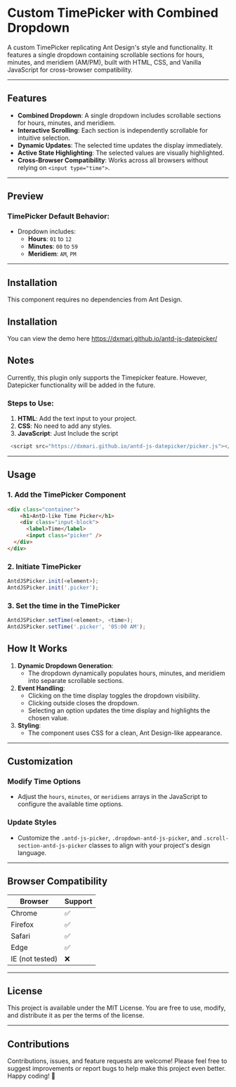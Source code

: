 # Custom TimePicker with Combined Dropdown

A custom TimePicker replicating Ant Design's style and functionality. It features a single dropdown containing scrollable sections for hours, minutes, and meridiem (AM/PM), built with HTML, CSS, and Vanilla JavaScript for cross-browser compatibility.

---

## Features

- **Combined Dropdown**: A single dropdown includes scrollable sections for hours, minutes, and meridiem.
- **Interactive Scrolling**: Each section is independently scrollable for intuitive selection.
- **Dynamic Updates**: The selected time updates the display immediately.
- **Active State Highlighting**: The selected values are visually highlighted.
- **Cross-Browser Compatibility**: Works across all browsers without relying on `<input type="time">`.

---

## Preview

### TimePicker Default Behavior:
- Dropdown includes:
  - **Hours**: `01` to `12`
  - **Minutes**: `00` to `59`
  - **Meridiem**: `AM`, `PM`

---

## Installation

This component requires no dependencies from Ant Design.

## Installation

You can view the demo here https://dxmari.github.io/antd-js-datepicker/

## Notes
Currently, this plugin only supports the Timepicker feature. However, Datepicker functionality will be added in the future.

### Steps to Use:
1. **HTML**: Add the text input to your project.
2. **CSS**: No need to add any styles.
3. **JavaScript**: Just Include the script
  
```javascript
 <script src="https://dxmari.github.io/antd-js-datepicker/picker.js"></script>
```

---

## Usage

### 1. Add the TimePicker Component
```html
<div class="container">
    <h1>AntD-like Time Picker</h1>
    <div class="input-block">
      <label>Time</label>
      <input class="picker" />
  </div>
</div>
```

### 2. Initiate TimePicker

```javascript
AntdJSPicker.init(<element>);
AntdJSPicker.init('.picker');
```

### 3. Set the time in the TimePicker

```javascript
AntdJSPicker.setTime(<element>, <time>);
AntdJSPicker.setTime('.picker', '05:00 AM');
```

## How It Works

1. **Dynamic Dropdown Generation**:
   - The dropdown dynamically populates hours, minutes, and meridiem into separate scrollable sections.
2. **Event Handling**:
   - Clicking on the time display toggles the dropdown visibility.
   - Clicking outside closes the dropdown.
   - Selecting an option updates the time display and highlights the chosen value.
3. **Styling**:
   - The component uses CSS for a clean, Ant Design-like appearance.

---

## Customization

### Modify Time Options
- Adjust the `hours`, `minutes`, or `meridiems` arrays in the JavaScript to configure the available time options.

### Update Styles
- Customize the `.antd-js-picker`, `.dropdown-antd-js-picker`, and `.scroll-section-antd-js-picker` classes to align with your project's design language.

---

## Browser Compatibility

| Browser         | Support |
|------------------|---------|
| Chrome          | ✅      |
| Firefox         | ✅      |
| Safari          | ✅      |
| Edge            | ✅      |
| IE (not tested) | ❌      |

---

## License

This project is available under the MIT License. You are free to use, modify, and distribute it as per the terms of the license.

---

## Contributions

Contributions, issues, and feature requests are welcome! Please feel free to suggest improvements or report bugs to help make this project even better. Happy coding! 🎉
